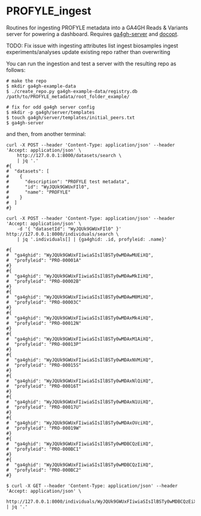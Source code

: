 # PROFYLE_ingest

Routines for ingesting PROFYLE metadata into a GA4GH Reads & Variants server
for powering a dashboard.  Requires [ga4gh-server](https://github.com/ga4gh/ga4gh-server)
and [docopt](http://docopt.readthedocs.io/en/latest/).

TODO:
    Fix issue with ingesting attributes list
    ingest biosamples
    ingest experiments/analyses
    update existing repo rather than overwriting

You can run the ingestion and test a server with the resulting repo as follows:

```
# make the repo
$ mkdir ga4gh-example-data
$ ./create_repo.py ga4gh-example-data/registry.db /path/to/PROFYLE_metadata/root_folder_example/

# fix for odd ga4gh server config
$ mkdir -p ga4gh/server/templates
$ touch ga4gh/server/templates/initial_peers.txt
$ ga4gh-server
```

and then, from another terminal:
```
curl -X POST --header 'Content-Type: application/json' --header 'Accept: application/json' \
    http://127.0.0.1:8000/datasets/search \
    | jq '.'
#{
#  "datasets": [
#    {
#      "description": "PROFYLE test metadata",
#      "id": "WyJQUk9GWUxFIl0",
#      "name": "PROFYLE"
#    }
#  ]
#}

curl -X POST --header 'Content-Type: application/json' --header 'Accept: application/json' \
    -d '{ "datasetId": "WyJQUk9GWUxFIl0" }' http://127.0.0.1:8000/individuals/search \
    | jq '.individuals[] | {ga4ghid: .id, profyleid: .name}'

#{
#  "ga4ghid": "WyJQUk9GWUxFIiwiaSIsIlBSTy0wMDAwMUEiXQ",
#  "profyleid": "PRO-00001A"
#}
#{
#  "ga4ghid": "WyJQUk9GWUxFIiwiaSIsIlBSTy0wMDAwMkIiXQ",
#  "profyleid": "PRO-00002B"
#}
#{
#  "ga4ghid": "WyJQUk9GWUxFIiwiaSIsIlBSTy0wMDAwM0MiXQ",
#  "profyleid": "PRO-00003C"
#}
#{
#  "ga4ghid": "WyJQUk9GWUxFIiwiaSIsIlBSTy0wMDAxMk4iXQ",
#  "profyleid": "PRO-00012N"
#}
#{
#  "ga4ghid": "WyJQUk9GWUxFIiwiaSIsIlBSTy0wMDAxM1AiXQ",
#  "profyleid": "PRO-00013P"
#}
#{
#  "ga4ghid": "WyJQUk9GWUxFIiwiaSIsIlBSTy0wMDAxNVMiXQ",
#  "profyleid": "PRO-00015S"
#}
#{
#  "ga4ghid": "WyJQUk9GWUxFIiwiaSIsIlBSTy0wMDAxNlQiXQ",
#  "profyleid": "PRO-00016T"
#}
#{
#  "ga4ghid": "WyJQUk9GWUxFIiwiaSIsIlBSTy0wMDAxN1UiXQ",
#  "profyleid": "PRO-00017U"
#}
#{
#  "ga4ghid": "WyJQUk9GWUxFIiwiaSIsIlBSTy0wMDAxOVciXQ",
#  "profyleid": "PRO-00019W"
#}
#{
#  "ga4ghid": "WyJQUk9GWUxFIiwiaSIsIlBSTy0wMDBCQzEiXQ",
#  "profyleid": "PRO-000BC1"
#}
#{
#  "ga4ghid": "WyJQUk9GWUxFIiwiaSIsIlBSTy0wMDBCQzIiXQ",
#  "profyleid": "PRO-000BC2"
#}

$ curl -X GET --header 'Content-Type: application/json' --header 'Accept: application/json' \
    http://127.0.0.1:8000/individuals/WyJQUk9GWUxFIiwiaSIsIlBSTy0wMDBCQzEiXQ | jq '.'
```
